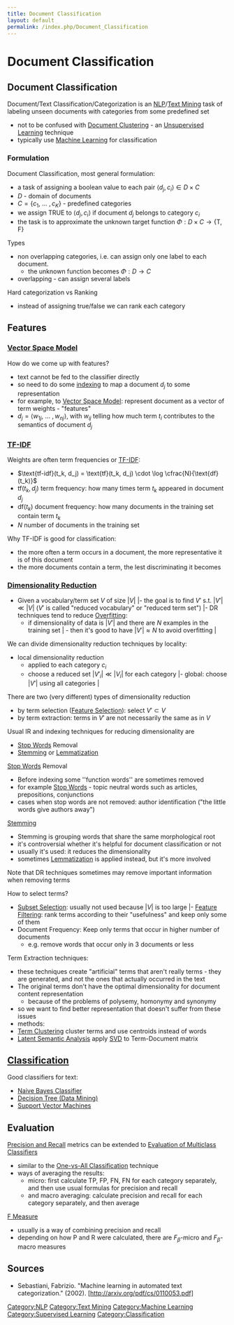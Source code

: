 ```yaml
---
title: Document Classification
layout: default
permalink: /index.php/Document_Classification
---
```


# Document Classification

## Document Classification
Document/Text Classification/Categorization is an [NLP](NLP)/[Text Mining](Text_Mining) task of labeling unseen documents with categories from some predefined set
- not to be confused with [Document Clustering](Document_Clustering) - an [Unsupervised Learning](Unsupervised_Learning) technique
- typically use [Machine Learning](Machine_Learning) for classification


### Formulation
Document Classification, most general formulation:
- a task of assigning a boolean value to each pair $\langle d_j, c_i \rangle \in D \times C$
- $D$ - domain of documents
- $C = \{ c_1, \ ... \ , c_K \}$ - predefined categories
- we assign TRUE to $\langle d_j, c_i \rangle$ if document $d_j$ belongs to category $c_i$
- the task is to approximate the unknown target function $\Phi: D \times C \to \{ \text{T}, \text{F} \}$


Types 
- non overlapping categories, i.e. can assign only one label to each document. 
  - the unknown function becomes $\Phi: D \to C$
- overlapping - can assign several labels


Hard categorization vs Ranking
- instead of assigning true/false we can rank each category 



## Features
### [Vector Space Model](Vector_Space_Model)
How do we come up with features?
- text cannot be fed to the classifier directly 
- so need to do some [indexing](Information_Retrieval) to map a document $d_j$ to some representation
- for example, to [Vector Space Model](Vector_Space_Model): represent document as a vector of term weights - "features"
- $d_j = \langle w_{1j}, \ ... \ , w_{nj} \rangle$, with $w_{ij}$ telling how much term $t_i$ contributes to the semantics of document $d_j$ 


### [TF-IDF](TF-IDF)
Weights are often term frequencies or [TF-IDF](TF-IDF):
- $\text{tf-idf}(t_k, d_j) = \text{tf}(t_k, d_j) \cdot \log \cfrac{N}{\text{df}(t_k)}$
- $\text{tf}(t_k, d_j)$ term frequency: how many times term $t_k$ appeared in document $d_j$
- $\text{df}(t_k)$ document frequency: how many documents in the training set contain term $t_k$
- $N$ number of documents in the training set


Why TF-IDF is good for classification:
- the more often a term occurs in a document, the more representative it is of this document
- the more documents contain a term, the lest discriminating it becomes


### [Dimensionality Reduction](Dimensionality_Reduction)
- Given a vocabulary/term set $V$ of size $|  V |$  |- the goal is to find $V'$ s.t. $|  V' | \ll | V |$ ($V'$ is called "reduced vocabulary" or "reduced term set") |- DR techniques tend to reduce [Overfitting](Overfitting): 
  - if dimensionality of data is $| V'|$ and there are $N$ examples in the training set |  - then it's good to have $| V'| \approx N$ to avoid overfitting |

We can divide dimensionality reduction techniques by locality: 
- local dimensionality reduction
  - applied to each category $c_i$ 
  - choose a reduced set $|  V'_i | \ll | V_i |$  for each category |- global: choose $|  V' |$ using all categories  |


There are two (very different) types of dimensionality reduction
- by term selection ([Feature Selection](Feature_Selection)): select $V' \subset V$ 
- by term extraction: terms in $V'$ are not necessarily the same as in $V$ 



Usual IR and indexing techniques for reducing dimensionality are 
- [Stop Words](Stop_Words) Removal
- [Stemming](Stemming) or [Lemmatization](Lemmatization)


[Stop Words](Stop_Words) Removal
- Before indexing some ''function words'' are sometimes removed 
- for example [Stop Words](Stop_Words) - topic neutral words such as articles, prepositions, conjunctions
- cases when stop words are not removed: author identification ("the little words give authors away")


[Stemming](Stemming)
- Stemming is grouping words that share the same morphological root 
- it's controversial whether it's helpful for document classification or not
- usually it's used: it reduces the dimensionality 
- sometimes [Lemmatization](Lemmatization) is applied instead, but it's more involved



Note that DR techniques sometimes may remove important information when removing terms

How to select terms?
- [Subset Selection](Subset_Selection): usually not used because $|  V |$ is too large |- [Feature Filtering](Feature_Filtering): rank terms according to their "usefulness" and keep only some of them
- Document Frequency: Keep only terms that occur in higher number of documents
  - e.g. remove words that occur only in 3 documents or less


Term Extraction techniques:
- these techniques create "artificial" terms that aren't really terms - they are generated, and not the ones that actually occurred in the text
- The original terms don't have the optimal dimensionality for document content representation
  - because of the problems of polysemy, homonymy and synonymy 
- so we want to find better representation that doesn't suffer from these issues
- methods: 
- [Term Clustering](Term_Clustering) cluster terms and use centroids instead of words
- [Latent Semantic Analysis](Latent_Semantic_Analysis) apply [SVD](SVD) to Term-Document matrix 



## [Classification](Classification)
Good classifiers for text:
- [Naive Bayes Classifier](Naive_Bayes_Classifier)
- [Decision Tree (Data Mining)](Decision_Tree_(Data_Mining))
- [Support Vector Machines](Support_Vector_Machines)


## Evaluation
[Precision and Recall](Precision_and_Recall) metrics can be extended to [Evaluation of Multiclass Classifiers](Multi-Class_Problems)
- similar to the [One-vs-All Classification](One-vs-All_Classification) technique
- ways of averaging the results: 
  - micro: first calculate TP, FP, FN, FN for each category separately, and then use usual formulas for precision and recall
  - and macro averaging: calculate precision and recall for each category separately, and then average


[F Measure](F_Measure)
- usually is a way of combining precision and recall
- depending on how P and R were calculated, there are $F_\beta$-micro and $F_\beta$-macro measures


## Sources
- Sebastiani, Fabrizio. "Machine learning in automated text categorization." (2002). [http://arxiv.org/pdf/cs/0110053.pdf]



[Category:NLP](Category_NLP)
[Category:Text Mining](Category_Text_Mining)
[Category:Machine Learning](Category_Machine_Learning)
[Category:Supervised Learning](Category_Supervised_Learning)
[Category:Classification](Category_Classification)